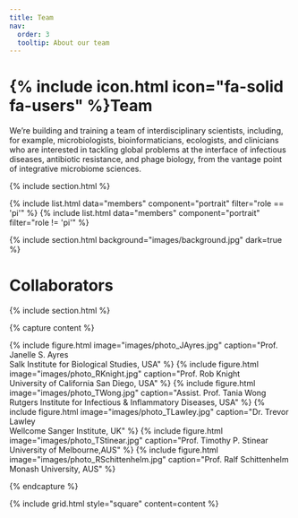 ```yaml
---
title: Team
nav:
  order: 3
  tooltip: About our team
---
```


# {% include icon.html icon="fa-solid fa-users" %}Team

We’re building and training a team of interdisciplinary scientists, including, for example, microbiologists, bioinformaticians, ecologists, and clinicians who are interested in tackling global problems at the interface of infectious diseases, antibiotic resistance, and phage biology, from the vantage point of integrative microbiome sciences.

{% include section.html %}

{% include list.html data="members" component="portrait" filter="role == 'pi'" %}
{% include list.html data="members" component="portrait" filter="role != 'pi'" %}

{% include section.html background="images/background.jpg" dark=true %}

# Collaborators

{% include section.html %}

{% capture content %}

{% include figure.html image="images/photo_JAyres.jpg" caption="Prof. Janelle S. Ayres<br/>Salk Institute for Biological Studies, USA" %}
{% include figure.html image="images/photo_RKnight.jpg" caption="Prof. Rob Knight<br/>University of California San Diego, USA" %}
{% include figure.html image="images/photo_TWong.jpg" caption="Assist. Prof. Tania Wong<br/>Rutgers Institute for Infectious & Inflammatory Diseases, USA" %}
{% include figure.html image="images/photo_TLawley.jpg" caption="Dr. Trevor Lawley<br/>Wellcome Sanger Institute, UK" %}
{% include figure.html image="images/photo_TStinear.jpg" caption="Prof. Timothy P. Stinear<br/>University of Melbourne,AUS" %}
{% include figure.html image="images/photo_RSchittenhelm.jpg" caption="Prof. Ralf Schittenhelm<br/>Monash University, AUS" %}

{% endcapture %}

{% include grid.html style="square" content=content %}
